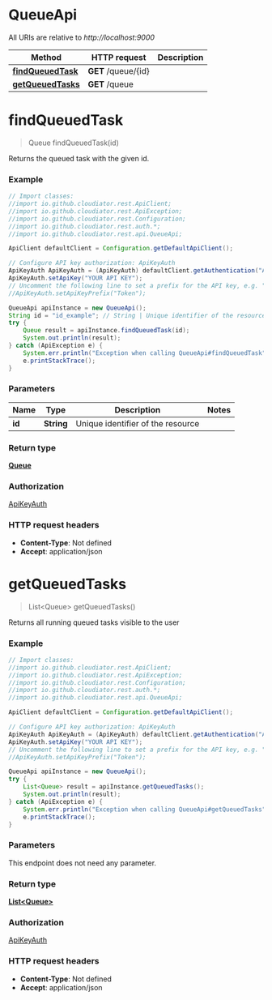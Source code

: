 # QueueApi

All URIs are relative to *http://localhost:9000*

Method | HTTP request | Description
------------- | ------------- | -------------
[**findQueuedTask**](QueueApi.md#findQueuedTask) | **GET** /queue/{id} | 
[**getQueuedTasks**](QueueApi.md#getQueuedTasks) | **GET** /queue | 


<a name="findQueuedTask"></a>
# **findQueuedTask**
> Queue findQueuedTask(id)



Returns the queued task with the given id. 

### Example
```java
// Import classes:
//import io.github.cloudiator.rest.ApiClient;
//import io.github.cloudiator.rest.ApiException;
//import io.github.cloudiator.rest.Configuration;
//import io.github.cloudiator.rest.auth.*;
//import io.github.cloudiator.rest.api.QueueApi;

ApiClient defaultClient = Configuration.getDefaultApiClient();

// Configure API key authorization: ApiKeyAuth
ApiKeyAuth ApiKeyAuth = (ApiKeyAuth) defaultClient.getAuthentication("ApiKeyAuth");
ApiKeyAuth.setApiKey("YOUR API KEY");
// Uncomment the following line to set a prefix for the API key, e.g. "Token" (defaults to null)
//ApiKeyAuth.setApiKeyPrefix("Token");

QueueApi apiInstance = new QueueApi();
String id = "id_example"; // String | Unique identifier of the resource
try {
    Queue result = apiInstance.findQueuedTask(id);
    System.out.println(result);
} catch (ApiException e) {
    System.err.println("Exception when calling QueueApi#findQueuedTask");
    e.printStackTrace();
}
```

### Parameters

Name | Type | Description  | Notes
------------- | ------------- | ------------- | -------------
 **id** | **String**| Unique identifier of the resource |

### Return type

[**Queue**](Queue.md)

### Authorization

[ApiKeyAuth](../README.md#ApiKeyAuth)

### HTTP request headers

 - **Content-Type**: Not defined
 - **Accept**: application/json

<a name="getQueuedTasks"></a>
# **getQueuedTasks**
> List&lt;Queue&gt; getQueuedTasks()



Returns all running queued tasks visible to the user 

### Example
```java
// Import classes:
//import io.github.cloudiator.rest.ApiClient;
//import io.github.cloudiator.rest.ApiException;
//import io.github.cloudiator.rest.Configuration;
//import io.github.cloudiator.rest.auth.*;
//import io.github.cloudiator.rest.api.QueueApi;

ApiClient defaultClient = Configuration.getDefaultApiClient();

// Configure API key authorization: ApiKeyAuth
ApiKeyAuth ApiKeyAuth = (ApiKeyAuth) defaultClient.getAuthentication("ApiKeyAuth");
ApiKeyAuth.setApiKey("YOUR API KEY");
// Uncomment the following line to set a prefix for the API key, e.g. "Token" (defaults to null)
//ApiKeyAuth.setApiKeyPrefix("Token");

QueueApi apiInstance = new QueueApi();
try {
    List<Queue> result = apiInstance.getQueuedTasks();
    System.out.println(result);
} catch (ApiException e) {
    System.err.println("Exception when calling QueueApi#getQueuedTasks");
    e.printStackTrace();
}
```

### Parameters
This endpoint does not need any parameter.

### Return type

[**List&lt;Queue&gt;**](Queue.md)

### Authorization

[ApiKeyAuth](../README.md#ApiKeyAuth)

### HTTP request headers

 - **Content-Type**: Not defined
 - **Accept**: application/json

